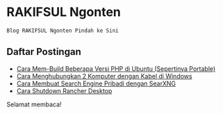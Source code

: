 # RAKIFSUL Ngonten

```
Blog RAKIFSUL Ngonten Pindah ke Sini
```

## Daftar Postingan

- [Cara Mem-Build Beberapa Versi PHP di Ubuntu (Sepertinya Portable)](Cara-Mem-Build-Beberapa-Versi-PHP-di-Ubuntu-(Sepertinya-Portable).md)
- [Cara Menghubungkan 2 Komputer dengan Kabel di Windows](Cara-Menghubungkan-2-Komputer-dengan-Kabel-di-Windows.md)
- [Cara Membuat Search Engine Pribadi dengan SearXNG](Cara-Membuat-Search-Engine-Pribadi-dengan-SearXNG.md)
- [Cara Shutdown Rancher Desktop](Cara-Shutdown-Rancher-Desktop.md)

Selamat membaca!
